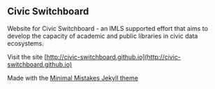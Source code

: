 ## Civic Switchboard

Website for Civic Switchboard - an IMLS supported effort that aims to develop the capacity of academic and public libraries in civic data ecosystems.    

Visit the site [http://civic-switchboard.github.io](http://civic-switchboard.github.io)

Made with the [Minimal Mistakes Jekyll theme](https://mmistakes.github.io/minimal-mistakes/)
